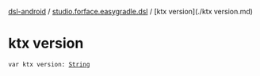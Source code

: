 [dsl-android](../index.md) / [studio.forface.easygradle.dsl](index.md) / [ktx version](./ktx version.md)

# ktx version

`var ktx version: `[`String`](https://kotlinlang.org/api/latest/jvm/stdlib/kotlin/-string/index.html)